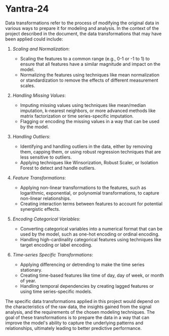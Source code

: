 # Yantra-24


Data transformations refer to the process of modifying the original data in various ways to prepare it for modeling and analysis. In the context of the project described in the document, the data transformations that may have been applied could include:

1. *Scaling and Normalization*:
   - Scaling the features to a common range (e.g., 0-1 or -1 to 1) to ensure that all features have a similar magnitude and impact on the model.
   - Normalizing the features using techniques like mean normalization or standardization to remove the effects of different measurement scales.

2. *Handling Missing Values*:
   - Imputing missing values using techniques like mean/median imputation, k-nearest neighbors, or more advanced methods like matrix factorization or time series-specific imputation.
   - Flagging or encoding the missing values in a way that can be used by the model.

3. *Handling Outliers*:
   - Identifying and handling outliers in the data, either by removing them, capping them, or using robust regression techniques that are less sensitive to outliers.
   - Applying techniques like Winsorization, Robust Scaler, or Isolation Forest to detect and handle outliers.

4. *Feature Transformations*:
   - Applying non-linear transformations to the features, such as logarithmic, exponential, or polynomial transformations, to capture non-linear relationships.
   - Creating interaction terms between features to account for potential synergistic effects.

5. *Encoding Categorical Variables*:
   - Converting categorical variables into a numerical format that can be used by the model, such as one-hot encoding or ordinal encoding.
   - Handling high-cardinality categorical features using techniques like target encoding or label encoding.

6. *Time-series Specific Transformations*:
   - Applying differencing or detrending to make the time series stationary.
   - Creating time-based features like time of day, day of week, or month of year.
   - Handling temporal dependencies by creating lagged features or using time series-specific models.

The specific data transformations applied in this project would depend on the characteristics of the raw data, the insights gained from the signal analysis, and the requirements of the chosen modeling techniques. The goal of these transformations is to prepare the data in a way that can improve the model's ability to capture the underlying patterns and relationships, ultimately leading to better predictive performance.
